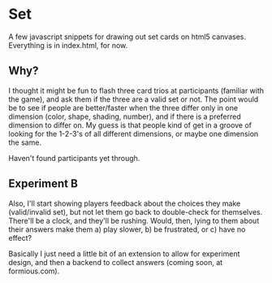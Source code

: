 # Set

A few javascript snippets for drawing out set cards on html5 canvases. 
Everything is in index.html, for now.

## Why?

I thought it might be fun to flash three card trios at participants (familiar with the game),
and ask them if the three are a valid set or not. The point would be to see if people are
better/faster when the three differ only in one dimension (color, shape, shading, number),
and if there is a preferred dimension to differ on. My guess is that people kind of get in a groove
of looking for the 1-2-3's of all different dimensions, or maybe one dimension the same. 

Haven't found participants yet through.

## Experiment B

Also, I'll start showing players feedback about the choices they make (valid/invalid set),
but not let them go back to double-check for themselves. There'll be a clock, and they'll be
rushing. Would, then, lying to them about their answers make them a) play slower, b) be 
frustrated, or c) have no effect?

Basically I just need a little bit of an extension to allow for experiment design, and then
a backend to collect answers (coming soon, at formious.com).

